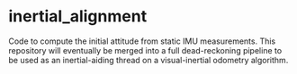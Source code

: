 # inertial_alignment
Code to compute the initial attitude from static IMU measurements. This repository will eventually be merged into a full dead-reckoning pipeline to be used as an inertial-aiding thread on a visual-inertial odometry algorithm.
